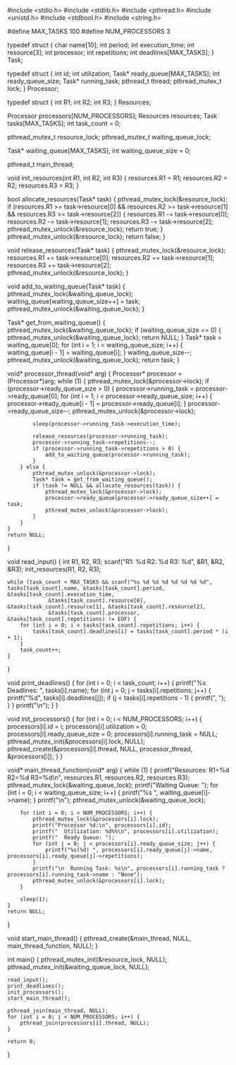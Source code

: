 #include <stdio.h>
#include <stdlib.h>
#include <pthread.h>
#include <unistd.h>
#include <stdbool.h>
#include <string.h>

#define MAX_TASKS 100
#define NUM_PROCESSORS 3

typedef struct {
    char name[10];
    int period;
    int execution_time;
    int resource[3];
    int processor;
    int repetitions;
    int deadlines[MAX_TASKS];
} Task;

typedef struct {
    int id;
    int utilization;
    Task* ready_queue[MAX_TASKS];
    int ready_queue_size;
    Task* running_task;
    pthread_t thread;
    pthread_mutex_t lock;
} Processor;

typedef struct {
    int R1;
    int R2;
    int R3;
} Resources;

Processor processors[NUM_PROCESSORS];
Resources resources;
Task tasks[MAX_TASKS];
int task_count = 0;

pthread_mutex_t resource_lock;
pthread_mutex_t waiting_queue_lock;

Task* waiting_queue[MAX_TASKS];
int waiting_queue_size = 0;

pthread_t main_thread;

void init_resources(int R1, int R2, int R3) {
    resources.R1 = R1;
    resources.R2 = R2;
    resources.R3 = R3;
}

bool allocate_resources(Task* task) {
    pthread_mutex_lock(&resource_lock);
    if (resources.R1 >= task->resource[0] && resources.R2 >= task->resource[1] && resources.R3 >= task->resource[2]) {
        resources.R1 -= task->resource[0];
        resources.R2 -= task->resource[1];
        resources.R3 -= task->resource[2];
        pthread_mutex_unlock(&resource_lock);
        return true;
    }
    pthread_mutex_unlock(&resource_lock);
    return false;
}

void release_resources(Task* task) {
    pthread_mutex_lock(&resource_lock);
    resources.R1 += task->resource[0];
    resources.R2 += task->resource[1];
    resources.R3 += task->resource[2];
    pthread_mutex_unlock(&resource_lock);
}

void add_to_waiting_queue(Task* task) {
    pthread_mutex_lock(&waiting_queue_lock);
    waiting_queue[waiting_queue_size++] = task;
    pthread_mutex_unlock(&waiting_queue_lock);
}

Task* get_from_waiting_queue() {
    pthread_mutex_lock(&waiting_queue_lock);
    if (waiting_queue_size == 0) {
        pthread_mutex_unlock(&waiting_queue_lock);
        return NULL;
    }
    Task* task = waiting_queue[0];
    for (int i = 1; i < waiting_queue_size; i++) {
        waiting_queue[i - 1] = waiting_queue[i];
    }
    waiting_queue_size--;
    pthread_mutex_unlock(&waiting_queue_lock);
    return task;
}

void* processor_thread(void* arg) {
    Processor* processor = (Processor*)arg;
    while (1) {
        pthread_mutex_lock(&processor->lock);
        if (processor->ready_queue_size > 0) {
            processor->running_task = processor->ready_queue[0];
            for (int i = 1; i < processor->ready_queue_size; i++) {
                processor->ready_queue[i - 1] = processor->ready_queue[i];
            }
            processor->ready_queue_size--;
            pthread_mutex_unlock(&processor->lock);

            sleep(processor->running_task->execution_time);

            release_resources(processor->running_task);
            processor->running_task->repetitions--;
            if (processor->running_task->repetitions > 0) {
                add_to_waiting_queue(processor->running_task);
            }
        } else {
            pthread_mutex_unlock(&processor->lock);
            Task* task = get_from_waiting_queue();
            if (task != NULL && allocate_resources(task)) {
                pthread_mutex_lock(&processor->lock);
                processor->ready_queue[processor->ready_queue_size++] = task;
                pthread_mutex_unlock(&processor->lock);
            }
        }
    }
    return NULL;
}

void read_input() {
    int R1, R2, R3;
    scanf("R1: %d R2: %d R3: %d", &R1, &R2, &R3);
    init_resources(R1, R2, R3);

    while (task_count < MAX_TASKS && scanf("%s %d %d %d %d %d %d %d", tasks[task_count].name, &tasks[task_count].period, &tasks[task_count].execution_time,
                 &tasks[task_count].resource[0], &tasks[task_count].resource[1], &tasks[task_count].resource[2], 
                 &tasks[task_count].processor, &tasks[task_count].repetitions) != EOF) {
        for (int i = 0; i < tasks[task_count].repetitions; i++) {
            tasks[task_count].deadlines[i] = tasks[task_count].period * (i + 1);
        }
        task_count++;
    }
}

void print_deadlines() {
    for (int i = 0; i < task_count; i++) {
        printf("%s Deadlines: ", tasks[i].name);
        for (int j = 0; j < tasks[i].repetitions; j++) {
            printf("%d", tasks[i].deadlines[j]);
            if (j < tasks[i].repetitions - 1) {
                printf(", ");
            }
        }
        printf("\n");
    }
}

void init_processors() {
    for (int i = 0; i < NUM_PROCESSORS; i++) {
        processors[i].id = i;
        processors[i].utilization = 0;
        processors[i].ready_queue_size = 0;
        processors[i].running_task = NULL;
        pthread_mutex_init(&processors[i].lock, NULL);
        pthread_create(&processors[i].thread, NULL, processor_thread, &processors[i]);
    }
}

void* main_thread_function(void* arg) {
    while (1) {
        printf("Resources: R1=%d R2=%d R3=%d\n", resources.R1, resources.R2, resources.R3);
        pthread_mutex_lock(&waiting_queue_lock);
        printf("Waiting Queue: ");
        for (int i = 0; i < waiting_queue_size; i++) {
            printf("%s ", waiting_queue[i]->name);
        }
        printf("\n");
        pthread_mutex_unlock(&waiting_queue_lock);

        for (int i = 0; i < NUM_PROCESSORS; i++) {
            pthread_mutex_lock(&processors[i].lock);
            printf("Processor %d:\n", processors[i].id);
            printf("  Utilization: %d%%\n", processors[i].utilization);
            printf("  Ready Queue: ");
            for (int j = 0; j < processors[i].ready_queue_size; j++) {
                printf("%s(%d) ", processors[i].ready_queue[j]->name, processors[i].ready_queue[j]->repetitions);
            }
            printf("\n  Running Task: %s\n", processors[i].running_task ? processors[i].running_task->name : "None");
            pthread_mutex_unlock(&processors[i].lock);
        }

        sleep(1);
    }
    return NULL;
}

void start_main_thread() {
    pthread_create(&main_thread, NULL, main_thread_function, NULL);
}

int main() {
    pthread_mutex_init(&resource_lock, NULL);
    pthread_mutex_init(&waiting_queue_lock, NULL);
    
    read_input();
    print_deadlines();
    init_processors();
    start_main_thread();

    pthread_join(main_thread, NULL);
    for (int i = 0; i < NUM_PROCESSORS; i++) {
        pthread_join(processors[i].thread, NULL);
    }

    return 0;
}
